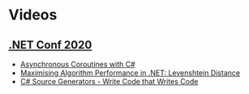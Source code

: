 # Videos

## [.NET Conf 2020](https://www.youtube.com/playlist?list=PLdo4fOcmZ0oVWop1HEOml2OdqbDs6IlcI)

- [Asynchronous Coroutines with C#](https://www.youtube.com/watch?v=pE6b2Bs3U9Q&list=PLdo4fOcmZ0oVWop1HEOml2OdqbDs6IlcI&index=39&ab_channel=dotNET)
- [Maximising Algorithm Performance in .NET: Levenshtein Distance](https://www.youtube.com/watch?v=JiOYajl2Mds&list=PLdo4fOcmZ0oVWop1HEOml2OdqbDs6IlcI&index=43&ab_channel=dotNET)
- [C# Source Generators - Write Code that Writes Code](https://www.youtube.com/watch?v=3YwwdoRg2F4&list=PLdo4fOcmZ0oVWop1HEOml2OdqbDs6IlcI&index=41&ab_channel=dotNET)
